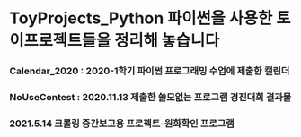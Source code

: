 # ToyProjects_Python 파이썬을 사용한 토이프로젝트들을 정리해 놓습니다
### Calendar_2020 : 2020-1학기 파이썬 프로그래밍 수업에 제출한 캘린더
### NoUseContest : 2020.11.13 제출한 쓸모없는 프로그램 경진대회 결과물 
### 2021.5.14 크롤링 중간보고용 프로젝트-원화확인 프로그램
